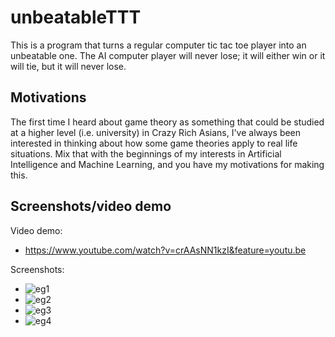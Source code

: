 # unbeatableTTT
This is a program that turns a regular computer tic tac toe player into an unbeatable one. The AI computer player will never lose; it will either win or it will tie, but it will never lose.

## Motivations
The first time I heard about game theory as something that could be studied at a higher level (i.e. university) in Crazy Rich Asians, I've always been interested in thinking about how some game theories apply to real life situations. Mix that with the beginnings of my interests in Artificial Intelligence and Machine Learning, and you have my motivations for making this.

## Screenshots/video demo
Video demo:
 - https://www.youtube.com/watch?v=crAAsNN1kzI&feature=youtu.be
 
 
 Screenshots:
 
 
 - ![eg1](https://i.ibb.co/Pw0ZJd4/eg1.png)
 - ![eg2](https://i.ibb.co/68RShRw/eg2.png)
 - ![eg3](https://i.ibb.co/G24GN3f/eg3.png)
 - ![eg4](https://i.ibb.co/d7yXrkW/eg4.png)
